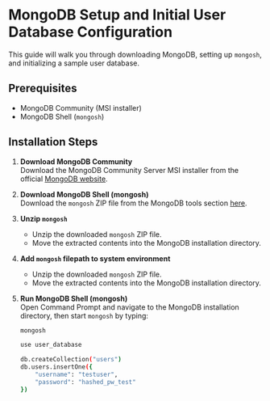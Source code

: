 # MongoDB Setup and Initial User Database Configuration

This guide will walk you through downloading MongoDB, setting up `mongosh`, and initializing a sample user database.

## Prerequisites

- MongoDB Community (MSI installer)
- MongoDB Shell (`mongosh`)

## Installation Steps

1. **Download MongoDB Community**  
   Download the MongoDB Community Server MSI installer from the official [MongoDB website](https://www.mongodb.com/try/download/community).

2. **Download MongoDB Shell (mongosh)**  
   Download the `mongosh` ZIP file from the MongoDB tools section [here](https://www.mongodb.com/try/download/shell).

3. **Unzip `mongosh`**  
   - Unzip the downloaded `mongosh` ZIP file.
   - Move the extracted contents into the MongoDB installation directory.
  
4. **Add `mongosh` filepath to system environment** 
   - Unzip the downloaded `mongosh` ZIP file.
   - Move the extracted contents into the MongoDB installation directory.

5. **Run MongoDB Shell (mongosh)**  
   Open Command Prompt and navigate to the MongoDB installation directory, then start `mongosh` by typing:
   ```bash
   mongosh
   
   use user_database
   
   db.createCollection("users")
   db.users.insertOne({
       "username": "testuser",
       "password": "hashed_pw_test"
   })

   
